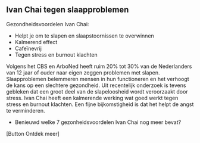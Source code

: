 ## Ivan Chai tegen slaapproblemen 

Gezondheidsvoordelen Ivan Chai: 
* Helpt je om te slapen en slaapstoornissen te overwinnen
* Kalmerend effect
* Cafeïnevrij
* Tegen stress en burnout klachten

Volgens het CBS en ArboNed heeft ruim 20% tot 30% van de Nederlanders van 12 jaar of ouder naar eigen zeggen problemen met slapen. Slaapproblemen belemmeren mensen in hun functioneren en het verhoogt de kans op een slechtere gezondheid. Uit recentelijk onderzoek is tevens gebleken dat een groot deel van de slapeloosheid wordt veroorzaakt door stress. Ivan Chai heeft een kalmerende werking wat goed werkt tegen stress en burnout klachten. Een fijne bijkomstigheid is dat het helpt de angst te verminderen.

* Benieuwd welke 7 gezonheidsvoordelen Ivan Chai nog meer bevat?

[Button Ontdek meer] 
